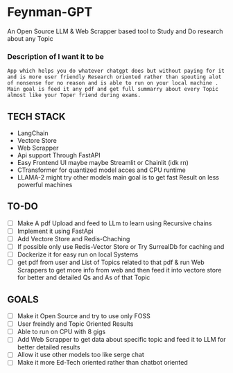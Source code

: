 # Feynman-GPT
An Open Source LLM &amp; Web Scrapper based tool to Study and Do research about any Topic



### Description of I want it to be
 
    App which helps you do whatever chatgpt does but without paying for it and is more user friendly Research oriented rather than spouting alot of nonsense for no reason and is able to run on your local machine .
    Main goal is feed it any pdf and get full summarry about every Topic almost like your Toper friend during exams.


## TECH STACK
- LangChain
- Vectore Store
- Web Scrapper
- Api support Through FastAPI
- Easy Frontend UI maybe maybe Streamlit or Chainlit (idk rn)
- CTransformer for quantized model acces and CPU runtime
- LLAMA-2 might try other models main goal is to get fast Result on less powerful machines


## TO-DO
- [ ] Make A pdf Upload and feed to LLm to learn using Recursive chains
- [ ] Implement it using FastApi 
- [ ] Add Vectore Store and Redis-Chaching
- [ ] If possible only use Redis-Vector Store or Try SurrealDb for caching and 
- [ ] Dockerize it for easy run on local Systems
- [ ] get pdf from user and List of Topics related to that pdf &amp; run Web Scrappers to get more info from web and then feed it into vectore store for better and detailed Qs and As of that Topic

## GOALS
- [ ] Make it Open Source and try to use only FOSS
- [ ] User freindly and Topic Oriented Results
- [ ] Able to run on CPU with 8 gigs
- [ ] Add Web Scrapper to get data about specific topic and feed it to LLM for better detailed results
- [ ] Allow it use other models too like serge chat
- [ ] Make it more Ed-Tech oriented rather than chatbot oriented